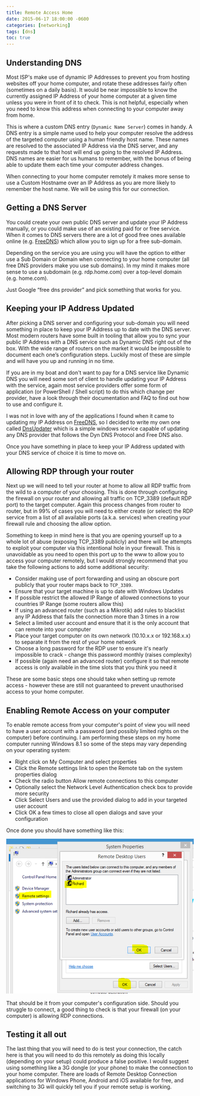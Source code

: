 ```yaml
---
title: Remote Access Home
date: 2015-06-17 18:00:00 -0600
categories: [networking]
tags: [dns]
toc: true
---
```


## Understanding DNS
Most ISP's make use of dynamic IP Addresses to prevent you from hosting websites off your home computer, and rotate these addresses fairly often (sometimes on a daily basis). It would be near impossible to know the currently assigned IP Address of your home computer at a given time unless you were in front of it to check. This is not helpful, especially when you need to know this address when connecting to your computer away from home.

This is where a custom DNS entry (`Dynamic Name Server`) comes in handy. A DNS entry is a simple name used to help your computer 
resolve the address of the targeted computer using a human friendly host name. These names are resolved to the associated IP Address via the DNS server, and any requests made to that host will end up going to the resolved IP Address. DNS names are easier for us humans to remember, with the bonus of being able to update them each time your computer address changes.

When connecting to your home computer remotely it makes more sense to use a Custom Hostname over an IP Address as you are more likely to remember the host name. We will be using this for our connection.

## Getting a DNS Server
You could create your own public DNS server and update your IP Address manually, or you could make use of an existing paid for or free service. When it comes to DNS servers there are a lot of good free ones available online (e.g. [FreeDNS](http://www.freedns.com/)) which allow you to sign up for a free sub-domain.

Depending on the service you are using you will have the option to either use a Sub Domain or Domain when connecting to your home computer (all free DNS providers make you use sub domains). In my mind it makes more sense to use a subdomain (e.g. rdp.home.com) over a top-level domain (e.g. home.com).

Just Google “free dns provider” and pick something that works for you.

## Keeping your IP Address Updated
After picking a DNS server and configuring your sub-domain you will need something in place to keep your IP Address up to date with the DNS server. Most modern routers have some built in tooling that allow you to sync your public IP Address with a DNS service such as Dynamic DNS right out of the box. With the wide range of routers on the market it would be impossible to document each one’s configuration steps. Luckily most of these are simple and will have you up and running in no time.

If you are in my boat and don't want to pay for a DNS service like Dynamic DNS you will need some sort of client to handle updating your IP Address with the service, again most service providers offer some form of application (or PowerShell / Shell script) to do this which change per provider, have a look through their documentation and FAQ to find out how to use and configure it.

I was not in love with any of the applications I found when it came to updating my IP Address on [FreeDNS](http://www.freedns.com/), so I decided to write my own one called [DnsUpdater](https://github.com/rniemand/DnsUpdater) which is a simple windows service capable of updating any DNS provider that follows the Dyn DNS Protocol and Free DNS also.

Once you have something in place to keep your IP Address updated with your DNS service of choice it is time to move on.

## Allowing RDP through your router
Next up we will need to tell your router at home to allow all RDP traffic from the wild to a computer of your choosing. This is done through configuring the firewall on your router and allowing all traffic on TCP_3389 (default RDP port) to the target computer. Again this process changes from router to router, but in 99% of cases you will need to either create (or select) the RDP service from a list of all available ports (a.k.a. services) when creating your firewall rule and choosing the allow option.

Something to keep in mind here is that you are opening yourself up to a whole lot of abuse (exposing TCP_3389 publicly) and there will be attempts to exploit your computer via this intentional hole in your firewall. This is unavoidable as you need to open this port up to the www to allow you to access your computer remotely, but I would strongly recommend that you take the following actions to add some additional security:

- Consider making use of port forwarding and using an obscure port publicly that your router maps back to `TCP_3389`.
- Ensure that your target machine is up to date with Windows Updates
- If possible restrict the allowed IP Range of allowed connections to your countries IP Range (some routers allow this)
- If using an advanced router (such as a Mikrotik) add rules to blacklist any IP Address that fails the connection more than 3 times in a row
- Select a limited user account and ensure that it is the only account that can remote into your computer
- Place your target computer on its own network (10.10.x.x or 192.168.x.x) to separate it from the rest of your home network
- Choose a long password for the RDP user to ensure it's nearly impossible to crack - change this password monthly (raises complexity)
- If possible (again need an advanced router) configure it so that remote access is only available in the time slots that you think you need it

These are some basic steps one should take when setting up remote access - however these are still not guaranteed to prevent unauthorised access to your home computer.

## Enabling Remote Access on your computer
To enable remote access from your computer's point of view you will need to have a user account with a password (and possibly limited rights on the computer) before continuing. I am performing these steps on my home computer running Windows 8.1 so some of the steps may vary depending on your operating system:

- Right click on My Computer and select properties
- Click the Remote settings link to open the Remote tab on the system properties dialog
- Check the radio button Allow remote connections to this computer
- Optionally select the Network Level Authentication check box to provide more security
- Click Select Users and use the provided dialog to add in your targeted user account
- Click OK a few times to close all open dialogs and save your configuration

Once done you should have something like this:

![](/assets/img/2015/2015-06-17/001.png)

That should be it from your computer's configuration side. Should you struggle to connect, a good thing to check is that your firewall (on your computer) is allowing RDP connections.

## Testing it all out
The last thing that you will need to do is test your connection, the catch here is that you will need to do this remotely as doing this locally (depending on your setup) could produce a false positive. I would suggest using something like a 3G dongle (or your phone) to make the connection to your home computer. There are loads of Remote Desktop Connection applications for Windows Phone, Android and iOS available for free, and switching to 3G will quickly tell you if your remote setup is working.
